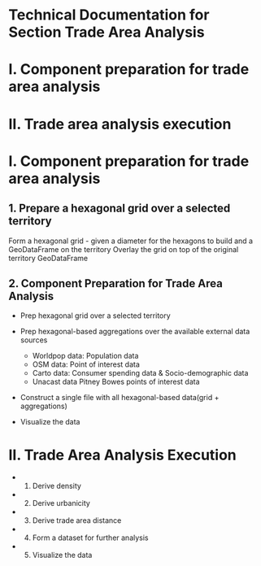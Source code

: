 # Technical Documentation for Section Trade Area Analysis

# I. Component preparation for trade area analysis

# II. Trade area analysis execution





# I. Component preparation for trade area analysis

## 1. Prepare a hexagonal grid over a selected territory

Form a hexagonal grid - given a diameter for the hexagons to build and a GeoDataFrame on the territory
Overlay the grid on top of the original territory GeoDataFrame


## 2. **Component Preparation for Trade Area Analysis**



- Prep hexagonal grid over a selected territory

- Prep hexagonal-based aggregations over the available external data sources

  - Worldpop data: Population data
  - OSM data: Point of interest data
  - Carto data: Consumer spending data & Socio-demographic data
  - Unacast data Pitney Bowes points of interest data


- Construct a single file with all hexagonal-based data(grid + aggregations)

- Visualize the data

# II. Trade Area Analysis Execution

- 1. Derive density

- 2. Derive urbanicity

- 3. Derive trade area distance

- 4. Form a dataset for further analysis

- 5. Visualize the data
